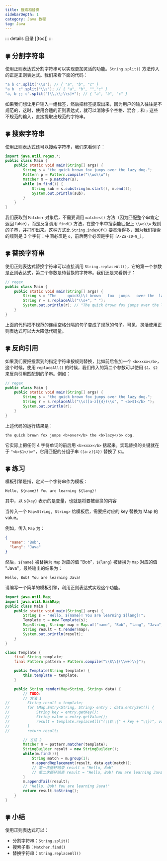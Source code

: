 ```yaml
---
title: 搜索和替换
sidebarDepth: 1
category: Java 教程
tag: Java
---
```


::: details 目录
[[toc]]
:::

## 🍀 分割字符串

使用正则表达式分割字符串可以实现更加灵活的功能。`String.split()` 方法传入的正是正则表达式。我们来看下面的代码：

```java
"a b c".split("\\s"); // { "a", "b", "c" }
"a b  c".split("\\s"); // { "a", "b", "","c" }
"a, b ;; c".split("[\\,\\;\\s]+"); // { "a", "b", "c" }
```

如果我们想让用户输入一组标签，然后把标签提取出来，因为用户的输入往往是不规范的，这时，使用合适的正则表达式，就可以消除多个空格、混合 `,` 和 `;` 这些不规范的输入，直接提取出规范的字符串。

## 🍀 搜索字符串

使用正则表达式还可以搜索字符串，我们来看例子：

```java
import java.util.regex.*;
public class Main {
    public static void main(String[] args) {
        String s = "the quick brown fox jumps over the lazy dog.";
        Pattern p = Pattern.compile("\\wo\\w");
        Matcher m = p.matcher(s);
        while (m.find()) {
            String sub = s.substring(m.start(), m.end());
            System.out.println(sub);
        }
    }
}
```

我们获取到 `Matcher` 对象后，不需要调用 `matches()` 方法（因为匹配整个串肯定返回 false），而是反复调用 `find()` 方法，在整个串中搜索能匹配上 `\\wo\\w` 规则的子串，并打印出来。这种方式比 `String.indexOf()` 要灵活得多，因为我们搜索的规则是 3 个字符：中间必须是 `o`，前后两个必须是字符 `[A-Za-z0-9_]`。

## 🍀 替换字符串

使用正则表达式替换字符串可以直接调用 `String.replaceAll()`，它的第一个参数是正则表达式，第二个参数是待替换的字符串。我们还是来看例子：

```java
// regex
public class Main {
    public static void main(String[] args) {
        String s = "The     quick\t\t brown   fox  jumps   over the  lazy dog.";
        String r = s.replaceAll("\\s+", " ");
        System.out.println(r); // "The quick brown fox jumps over the lazy dog."
    }
}

```

上面的代码把不规范的连续空格分隔的句子变成了规范的句子。可见，灵活使用正则表达式可以大大降低代码量。

## 🍀 反向引用

如果我们要把搜索到的指定字符串按规则替换，比如前后各加一个 `<b>xxxx</b>`，这个时候，使用 `replaceAll()` 的时候，我们传入的第二个参数可以使用 `$1`、`$2` 来反向引用匹配到的子串。例如：

```java
// regex
public class Main {
    public static void main(String[] args) {
        String s = "the quick brown fox jumps over the lazy dog.";
        String r = s.replaceAll("\\s([a-z]{4})\\s", " <b>$1</b> ");
        System.out.println(r);
    }
}
```

上述代码的运行结果是：

```
the quick brown fox jumps <b>over</b> the <b>lazy</b> dog.
```

它实际上把任何 4 字符单词的前后用 `<b>xxxx</b>` 括起来。实现替换的关键就在于 `"<b>$1</b>"`，它用匹配的分组子串 `([a-z]{4})` 替换了 `$1`。

## 🍀 练习

模板引擎是指，定义一个字符串作为模板：

```
Hello, ${name}! You are learning ${lang}!
```

其中，以 `${key}` 表示的是变量，也就是将要被替换的内容

当传入一个 `Map<String, String>` 给模板后，需要把对应的 key 替换为 Map 的 value。

例如，传入 `Map` 为：

```json
{
  "name": "Bob",
  "lang": "Java"
}
```

然后，`${name}` 被替换为 `Map` 对应的值 "Bob”，`${lang}` 被替换为 `Map` 对应的值 "Java"，最终输出的结果为：

```
Hello, Bob! You are learning Java!
```

请编写一个简单的模板引擎，利用正则表达式实现这个功能。

```java
import java.util.Map;
import java.util.HashMap;
public class Main {
    public static void main(String[] args) {
        String s = "Hello, ${name}! You are learning ${lang}!";
        Template t = new Template(s);
        Map<String, String> map = Map.of("name", "Bob", "lang", "Java");
        String result = t.render(map);
        System.out.println(result);
    }
}

class Template {
    final String template;
    final Pattern pattern = Pattern.compile("\\$\\{(\\w+)\\}");

    public Template(String template) {
        this.template = template;
    }

    public String render(Map<String, String> data) {
        // TODO:
        // 方法 1
//        String result = template;
//        for (Map.Entry<String, String> entry : data.entrySet()) {
//            String key = entry.getKey();
//            String value = entry.getValue();
//            result = template.replaceAll("(\\$\\{" + key + "\\})", value);
//        }
//        return result;

        // 方法 2
        Matcher m = pattern.matcher(template);
        StringBuilder result = new StringBuilder();
        while(m.find()){
            String match = m.group(1);
            m.appendReplacement(result, data.get(match));
            // 第一次循环结束 result = "Hello, Bob"
            // 第二次循环结束 result = "Hello, Bob! You are learning Java"
        }
        m.appendTail(result);
        // "Hello, Bob! You are learning Java!"
        return result.toString();
    }
}
```

## 🍀 小结

使用正则表达式可以：

- 分割字符串：`String.split()`
- 搜索子串：`Matcher.find()`
- 替换字符串：`String.replaceAll()`

